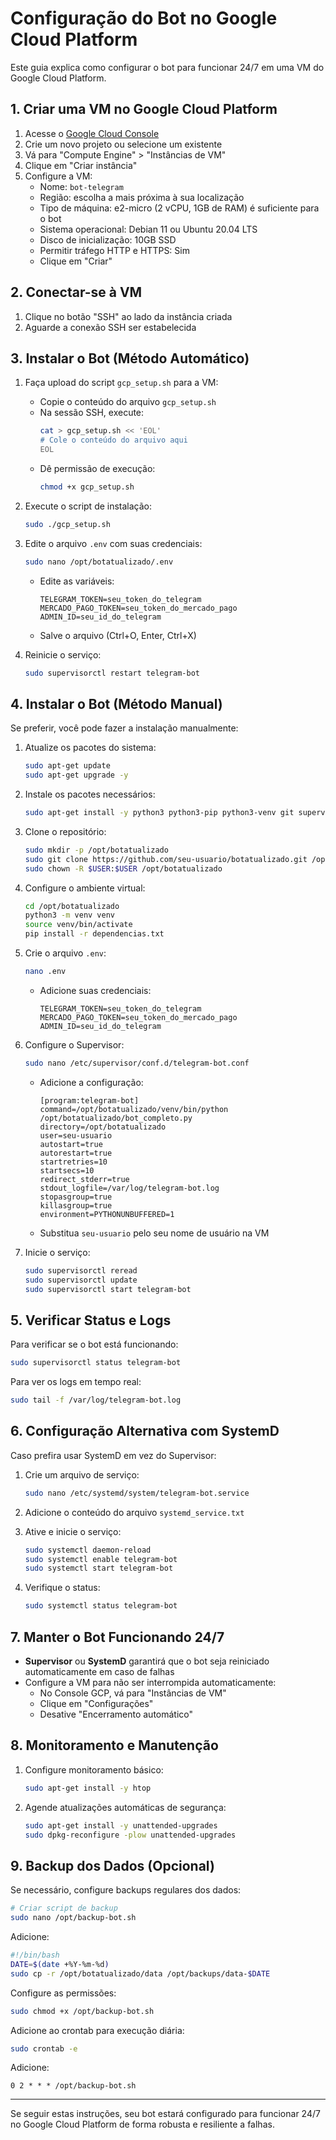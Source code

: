 # Configuração do Bot no Google Cloud Platform

Este guia explica como configurar o bot para funcionar 24/7 em uma VM do Google Cloud Platform.

## 1. Criar uma VM no Google Cloud Platform

1. Acesse o [Google Cloud Console](https://console.cloud.google.com/)
2. Crie um novo projeto ou selecione um existente
3. Vá para "Compute Engine" > "Instâncias de VM"
4. Clique em "Criar instância"
5. Configure a VM:
   - Nome: `bot-telegram`
   - Região: escolha a mais próxima à sua localização
   - Tipo de máquina: e2-micro (2 vCPU, 1GB de RAM) é suficiente para o bot
   - Sistema operacional: Debian 11 ou Ubuntu 20.04 LTS
   - Disco de inicialização: 10GB SSD
   - Permitir tráfego HTTP e HTTPS: Sim
   - Clique em "Criar"

## 2. Conectar-se à VM

1. Clique no botão "SSH" ao lado da instância criada
2. Aguarde a conexão SSH ser estabelecida

## 3. Instalar o Bot (Método Automático)

1. Faça upload do script `gcp_setup.sh` para a VM:
   - Copie o conteúdo do arquivo `gcp_setup.sh`
   - Na sessão SSH, execute:
     ```bash
     cat > gcp_setup.sh << 'EOL'
     # Cole o conteúdo do arquivo aqui
     EOL
     ```
   - Dê permissão de execução:
     ```bash
     chmod +x gcp_setup.sh
     ```

2. Execute o script de instalação:
   ```bash
   sudo ./gcp_setup.sh
   ```

3. Edite o arquivo `.env` com suas credenciais:
   ```bash
   sudo nano /opt/botatualizado/.env
   ```
   - Edite as variáveis:
     ```
     TELEGRAM_TOKEN=seu_token_do_telegram
     MERCADO_PAGO_TOKEN=seu_token_do_mercado_pago
     ADMIN_ID=seu_id_do_telegram
     ```
   - Salve o arquivo (Ctrl+O, Enter, Ctrl+X)

4. Reinicie o serviço:
   ```bash
   sudo supervisorctl restart telegram-bot
   ```

## 4. Instalar o Bot (Método Manual)

Se preferir, você pode fazer a instalação manualmente:

1. Atualize os pacotes do sistema:
   ```bash
   sudo apt-get update
   sudo apt-get upgrade -y
   ```

2. Instale os pacotes necessários:
   ```bash
   sudo apt-get install -y python3 python3-pip python3-venv git supervisor
   ```

3. Clone o repositório:
   ```bash
   sudo mkdir -p /opt/botatualizado
   sudo git clone https://github.com/seu-usuario/botatualizado.git /opt/botatualizado
   sudo chown -R $USER:$USER /opt/botatualizado
   ```

4. Configure o ambiente virtual:
   ```bash
   cd /opt/botatualizado
   python3 -m venv venv
   source venv/bin/activate
   pip install -r dependencias.txt
   ```

5. Crie o arquivo `.env`:
   ```bash
   nano .env
   ```
   - Adicione suas credenciais:
     ```
     TELEGRAM_TOKEN=seu_token_do_telegram
     MERCADO_PAGO_TOKEN=seu_token_do_mercado_pago
     ADMIN_ID=seu_id_do_telegram
     ```

6. Configure o Supervisor:
   ```bash
   sudo nano /etc/supervisor/conf.d/telegram-bot.conf
   ```
   - Adicione a configuração:
     ```
     [program:telegram-bot]
     command=/opt/botatualizado/venv/bin/python /opt/botatualizado/bot_completo.py
     directory=/opt/botatualizado
     user=seu-usuario
     autostart=true
     autorestart=true
     startretries=10
     startsecs=10
     redirect_stderr=true
     stdout_logfile=/var/log/telegram-bot.log
     stopasgroup=true
     killasgroup=true
     environment=PYTHONUNBUFFERED=1
     ```
   - Substitua `seu-usuario` pelo seu nome de usuário na VM

7. Inicie o serviço:
   ```bash
   sudo supervisorctl reread
   sudo supervisorctl update
   sudo supervisorctl start telegram-bot
   ```

## 5. Verificar Status e Logs

Para verificar se o bot está funcionando:

```bash
sudo supervisorctl status telegram-bot
```

Para ver os logs em tempo real:

```bash
sudo tail -f /var/log/telegram-bot.log
```

## 6. Configuração Alternativa com SystemD

Caso prefira usar SystemD em vez do Supervisor:

1. Crie um arquivo de serviço:
   ```bash
   sudo nano /etc/systemd/system/telegram-bot.service
   ```
   
2. Adicione o conteúdo do arquivo `systemd_service.txt`

3. Ative e inicie o serviço:
   ```bash
   sudo systemctl daemon-reload
   sudo systemctl enable telegram-bot
   sudo systemctl start telegram-bot
   ```

4. Verifique o status:
   ```bash
   sudo systemctl status telegram-bot
   ```

## 7. Manter o Bot Funcionando 24/7

- **Supervisor** ou **SystemD** garantirá que o bot seja reiniciado automaticamente em caso de falhas
- Configure a VM para não ser interrompida automaticamente:
  - No Console GCP, vá para "Instâncias de VM"
  - Clique em "Configurações"
  - Desative "Encerramento automático"

## 8. Monitoramento e Manutenção

1. Configure monitoramento básico:
   ```bash
   sudo apt-get install -y htop
   ```

2. Agende atualizações automáticas de segurança:
   ```bash
   sudo apt-get install -y unattended-upgrades
   sudo dpkg-reconfigure -plow unattended-upgrades
   ```

## 9. Backup dos Dados (Opcional)

Se necessário, configure backups regulares dos dados:

```bash
# Criar script de backup
sudo nano /opt/backup-bot.sh
```

Adicione:
```bash
#!/bin/bash
DATE=$(date +%Y-%m-%d)
sudo cp -r /opt/botatualizado/data /opt/backups/data-$DATE
```

Configure as permissões:
```bash
sudo chmod +x /opt/backup-bot.sh
```

Adicione ao crontab para execução diária:
```bash
sudo crontab -e
```

Adicione:
```
0 2 * * * /opt/backup-bot.sh
```

---

Se seguir estas instruções, seu bot estará configurado para funcionar 24/7 no Google Cloud Platform de forma robusta e resiliente a falhas.